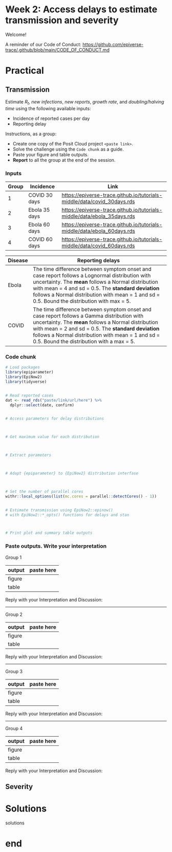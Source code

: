 # Week 2: Access delays to estimate transmission and severity

<!-- visible for instructors only -->
<!-- practical-week.md is generated from practical-week.qmd. Please edit that file -->
<!-- commit .md and .qmd files together -->

Welcome!

A reminder of our Code of Conduct:
<https://github.com/epiverse-trace/.github/blob/main/CODE_OF_CONDUCT.md>

# Practical

<!-- visible for learners and instructors at practical -->

## Transmission

Estimate $R_{t}$, *new infections*, *new reports*, *growth rate*, and
*doubling/halving time* using the following available inputs:

- Incidence of reported cases per day
- Reporting delay

Instructions, as a group:

- Create one copy of the Posit Cloud project `<paste link>`.
- Solve the challenge using the `Code chunk` as a guide.
- Paste your figure and table outputs.
- **Report** to all the group at the end of the session.

### Inputs

| Group | Incidence     | Link                                                                      |
|-------|---------------|---------------------------------------------------------------------------|
| 1     | COVID 30 days | <https://epiverse-trace.github.io/tutorials-middle/data/covid_30days.rds> |
| 2     | Ebola 35 days | <https://epiverse-trace.github.io/tutorials-middle/data/ebola_35days.rds> |
| 3     | Ebola 60 days | <https://epiverse-trace.github.io/tutorials-middle/data/ebola_60days.rds> |
| 4     | COVID 60 days | <https://epiverse-trace.github.io/tutorials-middle/data/covid_60days.rds> |

| Disease | Reporting delays                                                                                                                                                                                                                                                                                              |
|---------|---------------------------------------------------------------------------------------------------------------------------------------------------------------------------------------------------------------------------------------------------------------------------------------------------------------|
| Ebola   | The time difference between symptom onset and case report follows a Lognormal distribution with uncertainty. The **mean** follows a Normal distribution with mean = 4 and sd = 0.5. The **standard deviation** follows a Normal distribution with mean = 1 and sd = 0.5. Bound the distribution with max = 5. |
| COVID   | The time difference between symptom onset and case report follows a Gamma distribution with uncertainty. The **mean** follows a Normal distribution with mean = 2 and sd = 0.5. The **standard deviation** follows a Normal distribution with mean = 1 and sd = 0.5. Bound the distribution with a max = 5.   |

### Code chunk

``` r
# Load packages
library(epiparameter)
library(EpiNow2)
library(tidyverse)


# Read reported cases
dat <- read_rds("paste/link/url/here") %>%
  dplyr::select(date, confirm)


# Access parameters for delay distributions



# Get maximum value for each distribution



# Extract parameters



# Adapt {epiparameter} to {EpiNow2} distribution interfase



# Set the number of parallel cores
withr::local_options(list(mc.cores = parallel::detectCores() - 1))


# Estimate transmission using EpiNow2::epinow()
# with EpiNow2::*_opts() functions for delays and stan



# Print plot and summary table outputs


```

### Paste outputs. Write your interpretation

Group 1

| output | paste here |
|--------|------------|
| figure |            |
| table  |            |

Reply with your Interpretation and Discussion:






------------------------------------------------------------------------

Group 2

| output | paste here |
|--------|------------|
| figure |            |
| table  |            |

Reply with your Interpretation and Discussion:






------------------------------------------------------------------------

Group 3

| output | paste here |
|--------|------------|
| figure |            |
| table  |            |

Reply with your Interpretation and Discussion:






------------------------------------------------------------------------

Group 4

| output | paste here |
|--------|------------|
| figure |            |
| table  |            |

Reply with your Interpretation and Discussion:






## Severity

# Solutions

<!-- visible for instructors and learners after practical (solutions) -->

solutions

# end
